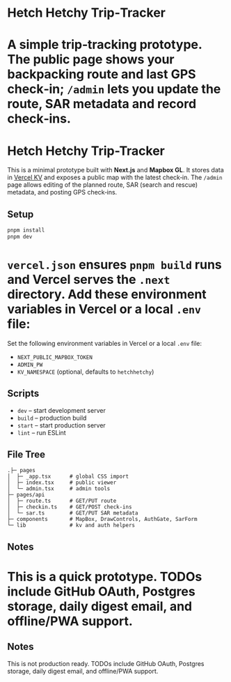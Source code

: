 
# Hetch Hetchy Trip‑Tracker

A simple trip‑tracking prototype. The public page shows your backpacking route and last GPS check‑in; `/admin` lets you update the route, SAR metadata and record check‑ins.
=======
# Hetch Hetchy Trip-Tracker

This is a minimal prototype built with **Next.js** and **Mapbox GL**. It stores data in [Vercel KV](https://vercel.com/docs/storage/vercel-kv) and exposes a public map with the latest check‑in. The `/admin` page allows editing of the planned route, SAR (search and rescue) metadata, and posting GPS check‑ins.


## Setup

```bash
pnpm install
pnpm dev
```


`vercel.json` ensures `pnpm build` runs and Vercel serves the `.next` directory. Add these environment variables in Vercel or a local `.env` file:
=======
Set the following environment variables in Vercel or a local `.env` file:


- `NEXT_PUBLIC_MAPBOX_TOKEN`
- `ADMIN_PW`
- `KV_NAMESPACE` (optional, defaults to `hetchhetchy`)

## Scripts

- `dev` – start development server
- `build` – production build
- `start` – start production server
- `lint` – run ESLint


## File Tree

```
.├─ pages
│  ├─ _app.tsx      # global CSS import
│  ├─ index.tsx     # public viewer
│  └─ admin.tsx     # admin tools
├─ pages/api
│  ├─ route.ts      # GET/PUT route
│  ├─ checkin.ts    # GET/POST check‑ins
│  └─ sar.ts        # GET/PUT SAR metadata
├─ components       # MapBox, DrawControls, AuthGate, SarForm
└─ lib              # kv and auth helpers
```

## Notes

This is a quick prototype. TODOs include GitHub OAuth, Postgres storage, daily digest email, and offline/PWA support.
=======
## Notes

This is not production ready. TODOs include GitHub OAuth, Postgres storage, daily digest email, and offline/PWA support.

